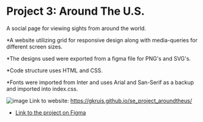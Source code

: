 # Project 3: Around The U.S.

A social page for viewing sights from around the world.


*A website utilizing grid for responsive design along with media-queries for different screen sizes.



*The designs used were exported from a figma file for PNG's and SVG's.



*Code structure uses HTML and CSS.



*Fonts were imported from Inter and uses Arial and San-Serif as a backup and imported into index.css.



![image](https://github.com/Gkruis/se_project_aroundtheus/assets/140862255/805a95a7-fb50-4eb4-879f-879bfcbfe267)
Link to website: https://gkruis.github.io/se_project_aroundtheus/



 
  
* [Link to the project on Figma](https://www.figma.com/file/ii4xxsJ0ghevUOcssTlHZv/Sprint-3%3A-Around-the-US?node-id=0%3A1)  
  

